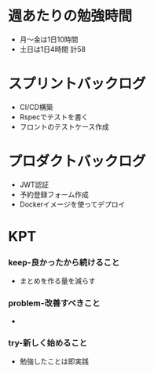 
# 週あたりの勉強時間
- 月〜金は1日10時間
- 土日は1日4時間
計58

# スプリントバックログ
- CI/CD構築
- Rspecでテストを書く
- フロントのテストケース作成

# プロダクトバックログ
- JWT認証
- 予約登録フォーム作成
- Dockerイメージを使ってデプロイ

# KPT
### keep-良かったから続けること
- まとめを作る量を減らす

### problem-改善すべきこと
-

### try-新しく始めること
- 勉強したことは即実践
